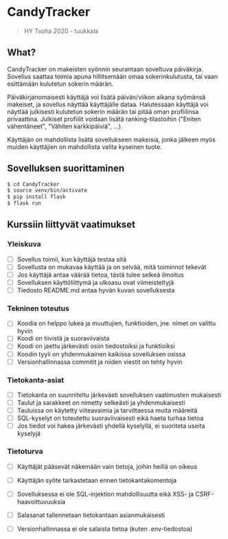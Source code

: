 # CandyTracker
> HY Tsoha 2020 - tuukkala

## What?

CandyTracker on makeisten syönnin seurantaan soveltuva päiväkirja. Sovellus saattaa toimia apuna hillitsemään omaa sokerinkulutusta, tai vaan esittämään kulutetun sokerin määrän.

Päiväkirjanomaisesti käyttäjä voi lisätä päivän/viikon aikana syömänsä makeiset, ja sovellus näyttää käyttäjälle dataa. Halutessaan käyttäjä voi näyttää julkisesti kulutetun sokerin määrän tai pitää oman profiilinsa privaattina. Julkiset profiilit voidaan lisätä ranking-tilastoihin ("Eniten vähentäneet", "Vähiten karkkipäiviä", ...).

Käyttäjän on mahdollista lisätä sovellukseen makeisia, jonka jälkeen myös muiden käyttäjien on mahdollista valita kyseinen tuote.

## Sovelluksen suorittaminen

```bash
$ cd CandyTracker
$ source venv/bin/activate
$ pip install flask
$ flask run
```

## Kurssiin liittyvät vaatimukset

### Yleiskuva
- [ ] Sovellus toimii, kun käyttäjä testaa sitä
- [ ] Sovellusta on mukavaa käyttää ja on selvää, mitä toiminnot tekevät
- [ ] Jos käyttäjä antaa väärää tietoa, tästä tulee selkeä ilmoitus
- [ ] Sovelluksen käyttöliittymä ja ulkoasu ovat viimeisteltyjä
- [ ] Tiedosto README.md antaa hyvän kuvan sovelluksesta
### Tekninen toteutus
- [ ] Koodia on helppo lukea ja muuttujien, funktioiden, jne. nimet on valittu hyvin
- [ ] Koodi on tiivistä ja suoraviivaista
- [ ] Koodi on jaettu järkevästi osiin tiedostoiksi ja funktioiksi
- [ ] Koodin tyyli on yhdenmukainen kaikissa sovelluksen osissa
- [ ] Versionhallinnassa commitit ja niiden viestit on tehty hyvin
### Tietokanta-asiat
- [ ] Tietokanta on suunniteltu järkevästi sovelluksen vaatimusten mukaisesti
- [ ] Taulut ja sarakkeet on nimetty selkeästi ja yhdenmukaisesti
- [ ] Tauluissa on käytetty viiteavaimia ja tarvittaessa muita määreitä
- [ ] SQL-kyselyt on toteutettu suoraviivaisesti eikä haeta turhaa tietoa
- [ ] Jos tiedot voi hakea järkevästi yhdellä kyselyllä, ei suoriteta useita kyselyjä
### Tietoturva
- [ ] Käyttäjät pääsevät näkemään vain tietoja, joihin heillä on oikeus
- [ ] Käyttäjän syöte tarkastetaan ennen tietokantakomentoja
- [ ] Sovelluksessa ei ole SQL-injektion mahdollisuutta eikä XSS- ja CSRF-haavoittuvuuksia
- [ ] Salasanat tallennetaan tietokantaan asianmukaisesti
- [ ] Versionhallinnassa ei ole salaista tietoa (kuten .env-tiedostoa)

